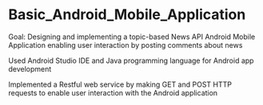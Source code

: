 # Basic_Android_Mobile_Application
Goal: Designing and implementing a topic-based News API Android Mobile Application enabling user interaction by posting comments about news

Used Android Studio IDE and Java programming language for Android app development

Implemented a Restful web service by making GET and POST HTTP requests to enable user interaction with the Android application
